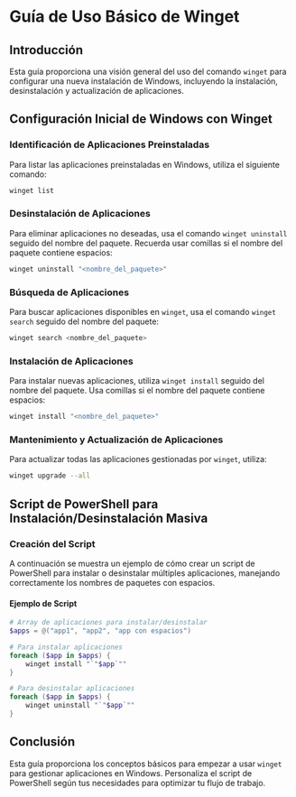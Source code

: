 # Guía de Uso Básico de Winget

## Introducción
Esta guía proporciona una visión general del uso del comando `winget` para configurar una nueva instalación de Windows, incluyendo la instalación, desinstalación y actualización de aplicaciones.

## Configuración Inicial de Windows con Winget

### Identificación de Aplicaciones Preinstaladas
Para listar las aplicaciones preinstaladas en Windows, utiliza el siguiente comando:

```bash
winget list
```

### Desinstalación de Aplicaciones
Para eliminar aplicaciones no deseadas, usa el comando `winget uninstall` seguido del nombre del paquete. Recuerda usar comillas si el nombre del paquete contiene espacios:

```bash
winget uninstall "<nombre_del_paquete>"
```

### Búsqueda de Aplicaciones
Para buscar aplicaciones disponibles en `winget`, usa el comando `winget search` seguido del nombre del paquete:

```bash
winget search <nombre_del_paquete>
```

### Instalación de Aplicaciones
Para instalar nuevas aplicaciones, utiliza `winget install` seguido del nombre del paquete. Usa comillas si el nombre del paquete contiene espacios:

```bash
winget install "<nombre_del_paquete>"
```

### Mantenimiento y Actualización de Aplicaciones
Para actualizar todas las aplicaciones gestionadas por `winget`, utiliza:

```bash
winget upgrade --all
```

## Script de PowerShell para Instalación/Desinstalación Masiva

### Creación del Script
A continuación se muestra un ejemplo de cómo crear un script de PowerShell para instalar o desinstalar múltiples aplicaciones, manejando correctamente los nombres de paquetes con espacios.

#### Ejemplo de Script
```powershell
# Array de aplicaciones para instalar/desinstalar
$apps = @("app1", "app2", "app con espacios")

# Para instalar aplicaciones
foreach ($app in $apps) {
    winget install "`"$app`""
}

# Para desinstalar aplicaciones
foreach ($app in $apps) {
    winget uninstall "`"$app`""
}
```

## Conclusión
Esta guía proporciona los conceptos básicos para empezar a usar `winget` para gestionar aplicaciones en Windows. Personaliza el script de PowerShell según tus necesidades para optimizar tu flujo de trabajo.
